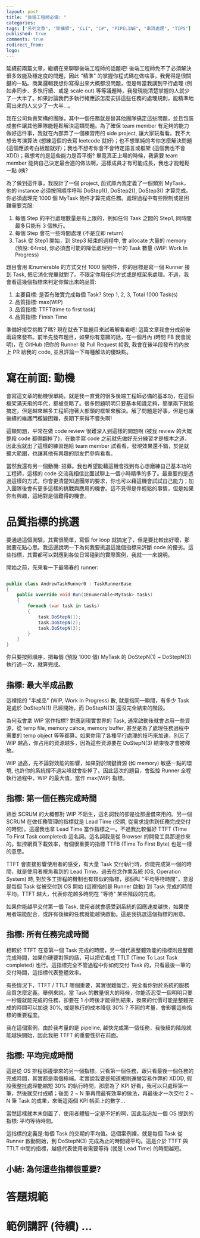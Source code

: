 ```yaml
---
layout: post
title: "後端工程師必備: "
categories:
tags: ["系列文章", "架構師", "CLI", "C#", "PIPELINE", "串流處理", "TIPS"]
published: true
comments: true
redirect_from:
logo: 
---
```


延續前兩篇文章，繼續在來聊聊後端工程師的話題吧! 後端工程師免不了必須解決很多效能及穩定度的問題，因此 "精準" 的掌握你程式碼在做啥事，我覺得是很關鍵的一點。商業邏輯我想你寫得出來大概都沒問題，但是每當我講到平行處理 (例如非同步、多執行續、或是 scale out) 等等議題時，我發現能清楚掌握的人就少了一大半了。如果討論我們多執行緒應該怎麼安排這些任務的處理規則，能精準地寫出來的人又少了一大半...。

我在公司負責架構的團隊，其中一個任務就是替其他團隊搞定這些問題，並且包裝成套件讓其他團隊能輕鬆解決這類問題。為了確保 team member 有足夠的能力做好這件事，我就在內部弄了一個練習用的 side project, 讓大家玩看看。我不大想去考演算法 (想練這個的去寫 leetcode 就好)；也不想單純的考你怎麼解決問題 (這個應該考白板題就好)；我也不想考你會不會特定語言或框架 (這個我也不會 XDD)；我想考的是這些能力是否平衡? 畢竟真正上場的時候，我需要 team member 能夠自己決定最合適的做法啊，這樣成員才有可能成長，我也才能輕鬆一點 (咦?

為了做到這件事，我設計了一個 project, 函式庫內我定義了一個類別 MyTask，他的 instance 必須按照順序呼叫 DoStep1(), DoStep2(), DoStep3() 才算完成。你必須處理完 1000 個 MyTask 物件才算完成任務。處理過程中有些限制或是困難需要克服:

1. 每個 Step 的平行處理數量是有上限的，例如任何 Task 之間的 Step1, 同時間最多只能有 3 個執行。
1. 每個 Step 會花一些時間處理 (不是立即 return)
1. Task 從 Step1 開始，到 Step3 結束的過程中, 會 allocate 大量的 memory (預設: 64mb), 你必須盡可能的降低處理到一半的 Task 數量 (WIP: Work In Progress)

題目會用 IEnumerable<MyTask> 的方式交付 1000 個物件，你的目標是寫一個 Runner 接到 Task, 把它消化完畢就對了。不限定你用任何方式或是框架來處理。不過，我會看這幾個指標來判定你做出來的品質:

1. 主要目標: 是否有確實完成每個 Task? Step 1, 2, 3, Total 1000 Task(s)
1. 品質指標: max(WIP)
1. 品質指標: TTFT(time to first task)
1. 品質指標: Finish Time

準備好接受挑戰了嗎? 現在就去下載題目來試著解看看吧! 這篇文章我會分成前後兩段來發布。前半先發布題目，如果你有意願的話，在一個月內 (時間 FB 我會說明)，在 GitHub 把你的 Runner 發 Pull Request 給我, 我會在後半段發布的內放上 PR 給我的 code, 並且評論一下每種解法的優缺點。

<!--more-->

# 寫在前面: 動機

會寫這文章的動機很單純，就是我一直覺的很多後端工程師必備的基本功，在這個框架滿天飛的年代，都被忽略了。很多問題明明只要基本知識足夠，簡單兩下就能搞定，但是越來越多工程師抱著大部頭的框架來解決。解了問題是好事，但是也讓後續的維護門檻變困難，長期下來得不嘗失啊!

這類問題，平常在做 code review 很難深入到這樣的問題啊 (被我 review 的大概整段 code 都得翻掉了)，在動手寫 code 之前就先做好充分練習才是根本之道，因此我就出了這樣的練習題給 team member 試看看，發現效果還不錯，於是就擴大範圍，也讓其他有興趣的朋友們參與看看。

當然我還有另一個動機: 招募。我也希望能藉這機會找到有心想磨練自己基本功的工程師，這樣的 code 交流我相信比面試聊上一個小時精準的多了。最重要的是透過這樣的方式，你會更清楚知道團隊的要求，你也可以藉這機會試試自己能力；加入團隊後會有更多這樣的挑戰與應用的機會。這不見得是件輕鬆的事情，但是如果你有興趣，這絕對是個難得的機會。


# 品質指標的挑選

要通過這個測驗，其實很簡單，寫個 for loop 就搞定了，但是要比較出好壞，那就要花點心思。我這邊說明一下為何我要挑選這幾個指標來評斷 code 的優劣。這些指標，其實都可以對應到各位日常碰到的實際案例，我就一一來說明。

開始之前，先來看一下最陽春的 runner:

```csharp

public class AndrewTaskRunner0 : TaskRunnerBase
{
    public override void Run(IEnumerable<MyTask> tasks)
    {
        foreach (var task in tasks)
        {
            task.DoStepN(1);
            task.DoStepN(2);
            task.DoStepN(3);
        }
    }
}

```

你只要按照順序，把每個 (預設 1000 個) MyTask 的 DoStepN(1) ~ DoStepN(3) 執行過一次，就算完成。

## 指標: 最大半成品數

這裡指的 "半成品" (WIP, Work In Progress) 數, 就是指同一瞬間，有多少 Task 是處於 DoStepN(1) 已經開始，而 DoStepN(3) 還沒完全結束的階段。

為何我會拿 WIP 當作指標? 對應到現實世界的 Task, 通常啟動後就會占用一些資源，從 temp file, memory cahce, memory buffer, 甚至是為了處理任務過程中需要的 temp object 等等都算。如果你用了各種平行處理的技巧來加速，別忘了 WIP 越高，你占用的資源越多，因為這些資源要在 DoStepN(3) 結束後才會被釋放。

WIP 過高，先不論對效能的影響，如果對於關鍵資源 (如 memory) 敏感一點的環境, 也許你的系統撐不過尖峰就會掛掉了。因此這次的題目，會監控 Runner 全程執行過程中，WIP 的最大值，當作 max(WIP) 指標。


## 指標: 第一個任務完成時間

熟悉 SCRUM 的大概都對 WIP 不陌生，這名詞我的卻是從那邊借來用的。另一個 SCRUM 在做任務管理的指標就是 Lead Time (交期, 從需求提供到任務完成交付的時間)。這邊我也拿 Lead Time 當作指標之一。不過我比較偏好 TTFT (Time To First Task completed) 這名詞。這名詞我是從 Browser 的開發工具那邊抄來的。監控網頁下載效率，有個很重要的指標 TTFB (Time To First Byte) 也是一樣的意思。

TTFT 會直接影響使用者的感受，有大量 Task 交付執行時，你能完成第一個的時間，就是使用者視角看到的 Lead Time。過去在念作業系統 (OS, Operation System) 時, 對於多工排程的機制也有類似的指標，那個叫 "平均等待時間"，意思是每個 Task 從被交付到 OS 開始 (這裡指的是 Runner 啟動) 到 Task 完成的時間平均。TTFT 越大，代表你花越多時間在 "等待" 某些階段的完成。

如果你能越早交付第一個 Task, 使用者就會感受到系統的回應速度越快，如果使用者端能配合，或許有後續的任務就能越快啟動。這是我挑選這個指標的用意。







## 指標: 所有任務完成時間

相較於 TTFT 在意第一個 Task 完成的時間，另一個代表整體效能的指標則是整體完成時間，如果你硬要對照的話，可以把它看成 TTLT (Time To Last Task completed) 也行。這指標完全不管過程中你如何交付 Task 的，只看最後一筆的交付時間，這指標代表整體效率。

有些情況下，TTFT / TTLT 哪個重要，其實很難斷定，完全看你對於系統的服務品質怎麼定義。舉例來說，當 Task 的數量很大的時候，你能否忍受一個明明只要一秒鐘就能完成的任務，卻要在 1 小時後才能得到結果，換來的代價可能是整體完成的時間可以加速 30%, 或是執行的成本降低 30% ? 不同的考量，會影響這些指標的重要程度。

我在這個案例，由於我考量的是 pipeline, 越快完成第一個任務，我後續的階段就能越快開始，因此我把 TTFT 的重要性排在前面。




## 指標: 平均完成時間

這是從 OS 排程那邊學來的另一個指標。只看第一個任務，跟只看最後一個任務的完成時間，其實都是兩個極端。老實說我要是知道規則還蠻容易作弊的 XDDD, 假設我整批處理能縮短 30% 的執行時間，那麼為了 KPI 好看，我可以只處理第一筆，然後就交付成績；後面 2 ~ N 筆再用最有效率的做法，再最後才一次交付 2 ~ N 筆 Task 的成果，來衝這兩個 KPI 帳面上的數字...

當然這樣就本末倒置了，使用者體驗一定是不好的啊，因此我追加一個 OS 提到的指標: 平均等待時間。

這指標的定義是:每個 Task 的交期的平均值。這個案例裡，就是每個 Task 從 Runner 啟動開始，到 DoStepN(3) 完成為止的時間總平均。這是介於 TTFT 與 TTLT 中間的指標，越低代表使用者需要等待 (就是 Lead Time) 的時間越短。







## 小結: 為何這些指標很重要?


# 答題規範


# 範例講評 (待續) ...



















